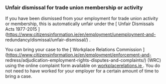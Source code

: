 ###  **Unfair dismissal for trade union membership or activity**

If you have been dismissed from your employment for trade union activity or
membership, this is automatically unfair under the [ Unfair Dismissals Acts
1977-2015 ](https://www.citizensinformation.ie/en/employment/unemployment-and-
redundancy/dismissal/unfair-dismissal/) .

You can bring your case to the [ Workplace Relations Commission
](https://www.citizensinformation.ie/en/employment/enforcement-and-
redress/adjudication-employment-rights-disputes-and-complaints/) (WRC) using
the online complaint form available on [ workplacerelations.ie
](https://www.workplacerelations.ie/en/Complaints_Disputes/Refer_a_Dispute_Make_a_Complaint/)
. You do not need to have worked for your employer for a certain amount of
time to bring a case.
